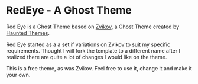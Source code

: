 # RedEye - A Ghost Theme

Red Eye is a Ghost Theme based on [Zvikov](https://zvikov.hauntedthemes.com/), a Ghost Theme created by [Haunted Themes](https://www.hauntedthemes.com).

Red Eye started as a a set if variations on Zvikov to suit my specific requirements. Thought I will fork the template to a different name after I realized there are quite a lot of changes I would like on the theme.

This is a free theme, as was Zvikov. Feel free to use it, change it and make it your own. 